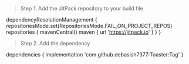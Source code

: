 > Step 1. Add the JitPack repository to your build file

dependencyResolutionManagement {
		repositoriesMode.set(RepositoriesMode.FAIL_ON_PROJECT_REPOS)
		repositories {
			mavenCentral()
			maven { url 'https://jitpack.io' }
		}
	}

 > Step 2. Add the dependency

dependencies {
	        implementation 'com.github.debasish7377:Toaster:Tag'
	}
